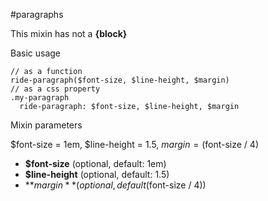 #paragraphs

This mixin has not a **{block}**

Basic usage
```
// as a function
ride-paragraph($font-size, $line-height, $margin)
// as a css property
.my-paragraph
  ride-paragraph: $font-size, $line-height, $margin
```

Mixin parameters

$font-size = 1em, $line-height = 1.5, $margin = ($font-size / 4)

* **$font-size** (optional, default: 1em)
* **$line-height** (optional, default: 1.5)
* **$margin** (optional, default ($font-size / 4))